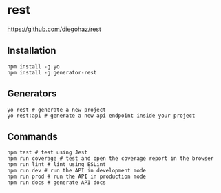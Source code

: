 # rest #

<https://github.com/diegohaz/rest>

## Installation ##

```
npm install -g yo
npm install -g generator-rest
```

## Generators ##

```
yo rest # generate a new project
yo rest:api # generate a new api endpoint inside your project
```

## Commands ##

```
npm test # test using Jest
npm run coverage # test and open the coverage report in the browser
npm run lint # lint using ESLint
npm run dev # run the API in development mode
npm run prod # run the API in production mode
npm run docs # generate API docs
```
